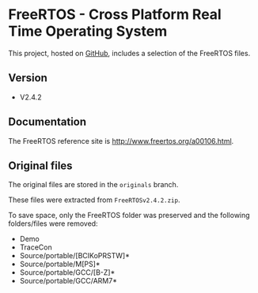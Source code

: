 # FreeRTOS - Cross Platform Real Time Operating System 

This project, hosted on [GitHub](https://github.com/xpacks),
includes a selection of the FreeRTOS files.

## Version

* V2.4.2

## Documentation

The FreeRTOS reference site is
http://www.freertos.org/a00106.html.

## Original files

The original files are stored in the `originals` branch.

These files were extracted from `FreeRTOSv2.4.2.zip`.

To save space, only the FreeRTOS folder was preserved and the following folders/files were removed:

* Demo 
* TraceCon
* Source/portable/[BCIKoPRSTW]* 
* Source/portable/M[PS]* 
* Source/portable/GCC/[B-Z]* 
* Source/portable/GCC/ARM7* 

